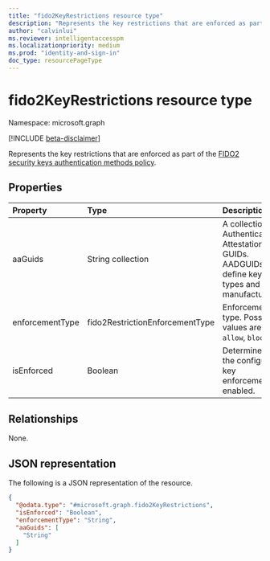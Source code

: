 ```yaml
---
title: "fido2KeyRestrictions resource type"
description: "Represents the key restrictions that are enforced as part of the FIDO2 security keys authentication methods policy."
author: "calvinlui"
ms.reviewer: intelligentaccesspm
ms.localizationpriority: medium
ms.prod: "identity-and-sign-in"
doc_type: resourcePageType
---
```


# fido2KeyRestrictions resource type

Namespace: microsoft.graph

[!INCLUDE [beta-disclaimer](../../includes/beta-disclaimer.md)]

Represents the key restrictions that are enforced as part of the [FIDO2 security keys authentication methods policy](../resources/fido2authenticationmethodconfiguration.md).

## Properties
|Property|Type|Description|
|:---|:---|:---|
|aaGuids|String collection|A collection of Authenticator Attestation GUIDs. AADGUIDs define key types and manufacturers.|
|enforcementType|fido2RestrictionEnforcementType|Enforcement type. Possible values are: `allow`, `block`.|
|isEnforced|Boolean|Determines if the configured key enforcement is enabled.|

## Relationships
None.

## JSON representation
The following is a JSON representation of the resource.
<!-- {
  "blockType": "resource",
  "@odata.type": "microsoft.graph.fido2KeyRestrictions"
}
-->
``` json
{
  "@odata.type": "#microsoft.graph.fido2KeyRestrictions",
  "isEnforced": "Boolean",
  "enforcementType": "String",
  "aaGuids": [
    "String"
  ]
}
```

